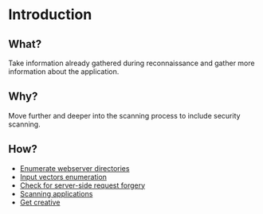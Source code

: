 # Introduction

## What?

Take information already gathered during reconnaissance and gather more information about the application.

## Why?

Move further and deeper into the scanning process to include security scanning. 

## How?

* [Enumerate webserver directories](webserver.md)
* [Input vectors enumeration](input-vectors.md)
* [Check for server-side request forgery](ssrf.md)
* [Scanning applications](scanning.md)
* [Get creative](creative.md)
